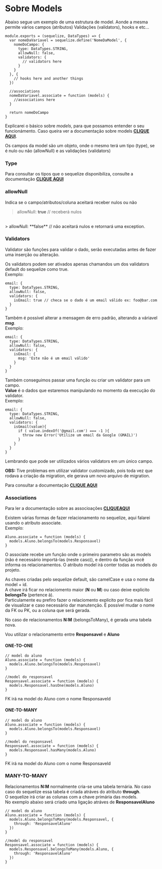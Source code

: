 # **Sobre Models**

Abaixo segue um exemplo de uma estrutura de model.
Aonde a mesma permite vários campos (atributos)
Validações (validators), hooks e etc...

```
module.exports = (sequelize, DataTypes) => {
  var nomeDaVariavel = sequelize.define('NomeDaModel', {
    nomeDoCampo: {
      type: DataTypes.STRING,
      allowNull: false,
      validators: {
        // validators here
      }
    }
  }, {
    // hooks here and another things
  })

  //associations
  nomeDaVariavel.associate = function (models) {
    //associations here
  }

  return nomeDoCampo
}
```

Explicarei o básico sobre _models_, para que possamos entender o seu funcionámento.
Caso queira ver a documentação sobre models [**CLIQUE AQUI**](http://docs.sequelizejs.com/manual/tutorial/models-definition.html#configuration).

Os campos da model são um objeto, onde o mesmo terá um tipo (type), se é nulo ou não (allowNull) e as validações (validators)

### **Type**
Para consultar os tipos que o sequelize disponibiliza, consulte a documentação [**CLIQUE AQUI**](http://docs.sequelizejs.com/manual/tutorial/models-definition.html#data-types)

### **allowNull**
Indica se o campo/atributos/coluna aceitará receber nulos ou não

> allowNull: **true** // receberá nulos
<br/>
> allowNull: **false** // não aceitará nulos e retornará uma exception.

### **Validators**

Validator são funções para validar o dado, serão executadas antes de fazer uma inserção ou alteração.

Os validators podem ser ativados apenas chamandos um dos validators default do sequelize como true.
<br/>
Exemplo:
```
email: {
  type: DataTypes.STRING,
  allowNull: false,
  validators: {
    isEmail: true // checa se o dado é um email válido ex: foo@bar.com
  }
}
```
Também é possível alterar a mensagem de erro padrão, alterando a váriavel ___msg___.
<br />
Exemplo:
```
email: {
  type: DataTypes.STRING,
  allowNull: false,
  validators: {
    isEmail: {
      msg: 'Este não é um email válido'
    }
  }
}
```
Também conseguimos passar uma função ou criar um validator para um campo.
<br />
**Value** é o dados que estaremos manipulando no momento da execução do validator.
<br />
Exemplo:
```
email: {
  type: DataTypes.STRING,
  allowNull: false,
  validators: {
    isGmail(value){
      if ( value.indexOf('@gmail.com') === -1 ){
        throw new Error('Utilize um email da Google (GMAIL)')
      }
    }
  }
}
```
Lembrando que pode ser utilizados vários validators em um único campo.

**OBS:** Tive problemas em utilizar validator customizado, pois toda vez que rodava a criação da migration, ele gerava um novo arquivo de migration.

Para consultar a documentação [**CLIQUE AQUI**](http://docs.sequelizejs.com/manual/tutorial/models-definition.html#validations)


### Associations

Para ler a documentação sobre as associoações [**CLIQUEAQUI**](http://docs.sequelizejs.com/manual/tutorial/associations.html#associations)

Existem várias formas de fazer relacionamento no sequelize, aqui falarei usando o atributo associate.
<br />
Exemplo:
```
Aluno.associate = function (models) {
  models.Aluno.belongsTo(models.Responsavel)
}
```
O associate recebe um função onde o primeiro parametro são as models (não é necessário importá-las (neste caso)), e dentro da função você informa os relacionamentos. O atributo model irá conter todas as models do projeto.


As chaves criadas pelo sequelize default, são camelCase e usa o nome da model + id.
<br />
A chave irá ficar no relaciomento maior (**N** ou **M**) ou caso deixe explicito **belongsTo** (pertence à).
<br />
Particulamente eu prefiro fazer o relaciomento explicito por fica mais fácil de visualizar e caso necessário dar manutenção. É possível mudar o nome da FK ou PK, ou a coluna que será gerada.

No caso de relacionamentos **N:M** (belongsToMany), é gerada uma tabela nova.

Vou utilizar o relacionamento entre **Responsavel** e **Aluno**

#### **ONE-TO-ONE**

```
// model do aluno
Aluno.associate = function (models) {
  models.Aluno.belongsTo(models.Responsavel)
}

//model do responsavel
Responsavel.associate = function (models) {
  models.Responsavel.hasOne(models.Aluno)
}
```
FK irá na model do Aluno com o nome Responsaveld

#### **ONE-TO-MANY**

```
// model do aluno
Aluno.associate = function (models) {
  models.Aluno.belongsTo(models.Responsavel)
}

//model do responsavel
Responsavel.associate = function (models) {
  models.Responsavel.hasMany(models.Aluno)
}
```
FK irá na model do Aluno com o nome Responsaveld

### **MANY-TO-MANY**

Relacionamentos **N:M** normalmente cria-se uma tabela ternária. No caso caso do sequelize essa tabela é criada atráves do atributo **through**.
<br />
O sequelize irá criar as colunas com a chave primária das models.
<br />
No exemplo abaixo será criado uma ligação atráves de **ResponsavelAluno**
```
// model do aluno
Aluno.associate = function (models) {
  models.Aluno.belongsToMany(models.Responsavel, {
    through: 'ResponsavelAluno'
  })
}

//model do responsavel
Responsavel.associate = function (models) {
  models.Responsavel.belongsToMany(models.Aluno, {
    through: 'ResponsavelAluno'
  })
}
```